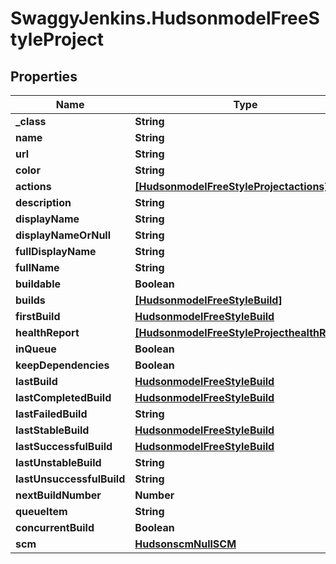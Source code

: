 # SwaggyJenkins.HudsonmodelFreeStyleProject

## Properties
Name | Type | Description | Notes
------------ | ------------- | ------------- | -------------
**_class** | **String** |  | [optional] 
**name** | **String** |  | [optional] 
**url** | **String** |  | [optional] 
**color** | **String** |  | [optional] 
**actions** | [**[HudsonmodelFreeStyleProjectactions]**](HudsonmodelFreeStyleProjectactions.md) |  | [optional] 
**description** | **String** |  | [optional] 
**displayName** | **String** |  | [optional] 
**displayNameOrNull** | **String** |  | [optional] 
**fullDisplayName** | **String** |  | [optional] 
**fullName** | **String** |  | [optional] 
**buildable** | **Boolean** |  | [optional] 
**builds** | [**[HudsonmodelFreeStyleBuild]**](HudsonmodelFreeStyleBuild.md) |  | [optional] 
**firstBuild** | [**HudsonmodelFreeStyleBuild**](HudsonmodelFreeStyleBuild.md) |  | [optional] 
**healthReport** | [**[HudsonmodelFreeStyleProjecthealthReport]**](HudsonmodelFreeStyleProjecthealthReport.md) |  | [optional] 
**inQueue** | **Boolean** |  | [optional] 
**keepDependencies** | **Boolean** |  | [optional] 
**lastBuild** | [**HudsonmodelFreeStyleBuild**](HudsonmodelFreeStyleBuild.md) |  | [optional] 
**lastCompletedBuild** | [**HudsonmodelFreeStyleBuild**](HudsonmodelFreeStyleBuild.md) |  | [optional] 
**lastFailedBuild** | **String** |  | [optional] 
**lastStableBuild** | [**HudsonmodelFreeStyleBuild**](HudsonmodelFreeStyleBuild.md) |  | [optional] 
**lastSuccessfulBuild** | [**HudsonmodelFreeStyleBuild**](HudsonmodelFreeStyleBuild.md) |  | [optional] 
**lastUnstableBuild** | **String** |  | [optional] 
**lastUnsuccessfulBuild** | **String** |  | [optional] 
**nextBuildNumber** | **Number** |  | [optional] 
**queueItem** | **String** |  | [optional] 
**concurrentBuild** | **Boolean** |  | [optional] 
**scm** | [**HudsonscmNullSCM**](HudsonscmNullSCM.md) |  | [optional] 


